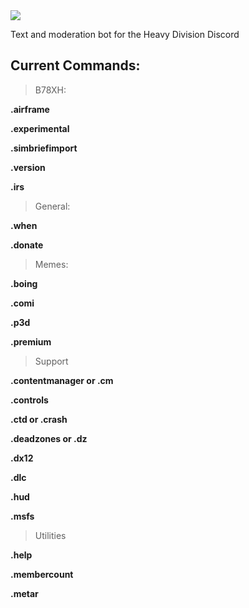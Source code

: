 <img src="https://cdn.discordapp.com/attachments/927293618295824415/958182559056035840/hdlogogithub.png"> 

Text and moderation bot for the Heavy Division Discord

<!--TODO: <Add imageshields with server member count, contributor count, socials links, and release version-->

Current Commands: 
-----------------

>B78XH:
> 
**.airframe**

**.experimental**

**.simbriefimport**

**.version**

**.irs**

>General:
> 
**.when**

**.donate** 
>Memes:
> 
**.boing**

**.comi**

**.p3d**

**.premium**
 
>Support
> 
**.contentmanager or .cm**

**.controls**

**.ctd or .crash**

**.deadzones or .dz**

**.dx12**

**.dlc**

**.hud**

**.msfs**

>Utilities
> 
**.help**

**.membercount**

**.metar**

